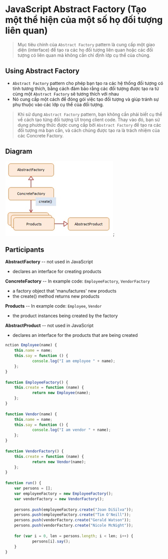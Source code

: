 # JavaScript Abstract Factory (Tạo một thể hiện của một số họ đối tượng liên quan)

> Mục tiêu chính của `Abstract Factory` pattern là cung cấp một giao diện (interface) để tạo ra các họ đối tượng liên quan hoặc các đối tượng có liên quan mà không cần chỉ định lớp cụ thể của chúng.

## Using Abstract Factory

- `Abstract Factory` pattern cho phép bạn tạo ra các hệ thống đối tượng có tính tương thích, bằng cách đảm bảo rằng các đối tượng được tạo ra từ cùng một `Abstract Factory` sẽ tương thích với nhau
- Nó cung cấp một cách để đóng gói việc tạo đối tượng và giúp tránh sự phụ thuộc vào các lớp cụ thể của đối tượng.

> Khi sử dụng `Abstract Factory` pattern, bạn không cần phải biết cụ thể về cách tạo từng đối tượng UI trong client code. Thay vào đó, bạn sử dụng phương thức được cung cấp bởi `Abstract Factory` để tạo ra các đối tượng mà bạn cần, và cách chúng được tạo ra là trách nhiệm của các Concrete Factory.

## Diagram

![javascript-abstract-factory](javascript-abstract-factory.jpg);

## Participants

**AbstractFactory** -- not used in JavaScript

- declares an interface for creating products

**ConcreteFactory** -- In example code: `EmployeeFactory`, `VendorFactory`

- a factory object that 'manufactures' new products
- the create() method returns new products

**Products** -- In example code: `Employee`, `Vendor`

- the product instances being created by the factory

**AbstractProduct** -- not used in JavaScript

- declares an interface for the products that are being created

```js
nction Employee(name) {
	this.name = name;
	this.say = function () {
			console.log("I am employee " + name);
	};
}

function EmployeeFactory() {
	this.create = function (name) {
			return new Employee(name);
	};
}

function Vendor(name) {
	this.name = name;
	this.say = function () {
			console.log("I am vendor " + name);
	};
}

function VendorFactory() {
	this.create = function (name) {
			return new Vendor(name);
	};
}

function run() {
	var persons = [];
	var employeeFactory = new EmployeeFactory();
	var vendorFactory = new VendorFactory();

	persons.push(employeeFactory.create("Joan DiSilva"));
	persons.push(employeeFactory.create("Tim O'Neill"));
	persons.push(vendorFactory.create("Gerald Watson"));
	persons.push(vendorFactory.create("Nicole McNight"));

	for (var i = 0, len = persons.length; i < len; i++) {
			persons[i].say();
	}
}
```
